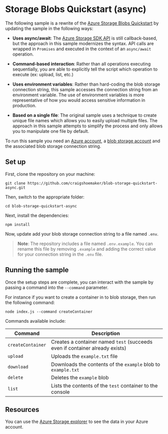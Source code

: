 

# Storage Blobs Quickstart (async)

The following sample is a rewrite of the [Azure Storage Blobs Quickstart](https://github.com/Azure-Samples/storage-blobs-node-quickstart) by updating the sample in the following ways:

- **Uses async/await**: The [Azure Storage SDK API](https://github.com/Azure/azure-storage-node) is still callback-based, but the approach in this sample modernizes the syntax. API calls are wrapped in `Promises` and executed in the context of an `async/await` operation.

- **Command-based interaction**: Rather than all operations executing sequentially, you are able to explicitly tell the script which operation to execute (ex: upload, list, etc.)
 
- **Uses environment variables**: Rather than hard-coding the blob storage connection string, this sample accesses the connection string from an environment variable. The use of environment variables is more representative of how you would access sensitive information in production.

- **Based on a single file**: The original sample uses a technique to create unique file names which allows you to easily upload multiple files. The approach in this sample attempts to simplify the process and only allows you to manipulate one file by default.

To run this sample you need an [Azure account](https://azure.microsoft.com/free/), a [blob storage account](https://docs.microsoft.com/azure/storage/common/storage-create-storage-account) and the associated blob storage connection string.

## Set up
First, clone the repository on your machine:

    git clone https://github.com/craigshoemaker/blob-storage-quickstart-async.git

Then, switch to the appropriate folder:

    cd blob-storage-quickstart-async

Next, install the dependencies:

    npm install

Now, update add your blob storage connection string to a file named `.env`.

> **Note**: The repository includes a file named `.env.example`. You can rename this file by removing `.example` and adding the correct value for your connection string in the `.env` file.

## Running the sample

Once the setup steps are complete, you can interact with the sample by passing a command into the `--command` parameter.

For instance if you want to create a container in to blob storage, then run the following command:

    node index.js --command createContainer

Commands available include:


| Command | Description |
|---------|---------|
|`createContainer` | Creates a container named `test` (succeeds even if container already exists) |
|`upload`          | Uploads the `example.txt` file |
|`download`        | Downloads the contents of the `example` blob to `example.txt` |
|`delete`          | Deletes the `example` blob |
|`list`            | Lists the contents of the `test` container to the console |

## Resources

You can use the [Azure Storage explorer](https://azure.microsoft.com/features/storage-explorer/) to see the data in your Azure account.